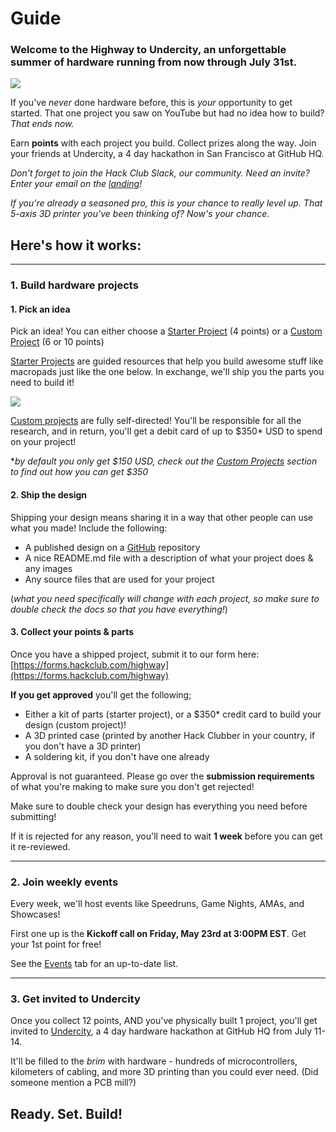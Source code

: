 # Guide

### Welcome to the **Highway** to **Undercity**, an unforgettable summer of hardware running from now through July 31st.

<img src="/logobanner.svg" style="width: full" class="-mt-4"></img>

If you've *never* done hardware before, this is *your* opportunity to get started. That one project you saw on YouTube but had no idea how to build? *That ends now.*

Earn **points** with each project you build. Collect prizes along the way. Join your friends at Undercity, a 4 day hackathon in San Francisco at GitHub HQ.

*Don't forget to join the Hack Club Slack, our community. Need an invite? Enter your email on the [landing](/)!*

*If you're already a seasoned pro, this is your chance to really level up. That 5-axis 3D printer you've been thinking of? Now's your chance*.

## Here's how it works:
---
### 1. Build hardware projects

#### 1. Pick an idea

Pick an idea! You can either choose a [Starter Project](/starter-projects) (4 points) or a [Custom Project](/advanced) (6 or 10 points)

[Starter Projects](/starter-projects) are guided resources that help you build awesome stuff like macropads just like the one below. In exchange, we'll ship you the parts you need to build it!

<img src="https://hackpad.hackclub.com/orpheuspadpic.png" style="max-width: 400px;"></img>

[Custom projects](/advanced) are fully self-directed! You'll be responsible for all the research, and in return, you'll get a debit card of up to $350* USD to spend on your project!

**by default you only get $150 USD, check out the [Custom Projects](/advanced) section to find out how you can get $350*

#### 2. Ship the design
Shipping your design means sharing it in a way that other people can use what you made! Include the following:

- A published design on a [GitHub](https://github.com/) repository
- A nice README.md file with a description of what your project does & any images
- Any source files that are used for your project

(*what you need specifically will change with each project, so make sure to double check the docs so that you have everything!*)

#### 3. Collect your points & parts
Once you have a shipped project, submit it to our form here: [https://forms.hackclub.com/highway](https://forms.hackclub.com/highway)

**If you get approved** you'll get the following; 

- Either a kit of parts (starter project), or a $350* credit card to build your design (custom project)!
- A 3D printed case (printed by another Hack Clubber in your country, if you don't have a 3D printer)
- A soldering kit, if you don't have one already

Approval is not guaranteed. Please go over the **submission requirements** of what you're making to make sure you don't get rejected!

Make sure to double check your design has everything you need before submitting! 

If it is rejected for any reason, you'll need to wait **1 week** before you can get it re-reviewed.

---

### 2. Join weekly events

Every week, we'll host events like Speedruns, Game Nights, AMAs, and Showcases! 

First one up is the **Kickoff call on Friday, May 23rd at 3:00PM EST**. Get your 1st point for free!

See the [Events](/events) tab for an up-to-date list.

---

### 3. Get invited to Undercity

Once you collect 12 points, AND you've physically built 1 project, you'll get invited to [Undercity](/getting-started/undercity), a 4 day hardware hackathon at GitHub HQ from July 11-14.

It'll be filled to the *brim* with hardware - hundreds of microcontrollers, kilometers of cabling, and more 3D printing than you could ever need. (Did someone mention a PCB mill?)

## Ready. Set. Build!

<!-- *Any questions? Check out the [FAQ](/faq)* -->
